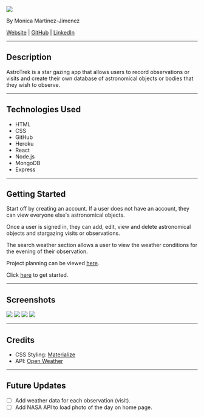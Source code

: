 ![](https://i.imgur.com/BuCAqae.png)

By Monica Martinez-Jimenez

[Website](http://monicamj.com/) | [GitHub](https://github.com/monicamartinez64) | [LinkedIn](https://www.linkedin.com/in/monicamj/)

---

## Description

AstroTrek is a star gazing app that allows users to record observations or visits and create their own database of astronomical objects or bodies that they wish to observe.

---

## Technologies Used

- HTML
- CSS
- GitHub
- Heroku
- React
- Node.js
- MongoDB
- Express

---

## Getting Started

Start off by creating an account. If a user does not have an account, they can view everyone else's astronomical objects.

Once a user is signed in, they can add, edit, view and delete astronomical objects and stargazing visits or observations.

The search weather section allows a user to view the weather conditions for the evening of their observation.

Project planning can be viewed [here](https://trello.com/b/08JZMFuk/unit-4-project).

Click [here](https://astrotrek.herokuapp.com/) to get started.

---

## Screenshots

![](https://imgur.com/gallery/9zwWUPT)
![](https://imgur.com/gallery/2DZTd4M)
![](https://imgur.com/gallery/b3gH5KG)
![](https://imgur.com/gallery/zr6elvb)

---

## Credits

- CSS Styling: [Materialize](https://materializecss.com/)
- API: [Open Weather](https://openweathermap.org/)

---

## Future Updates

- [ ] Add weather data for each observation (visit).
- [ ] Add NASA API to load photo of the day on home page.
